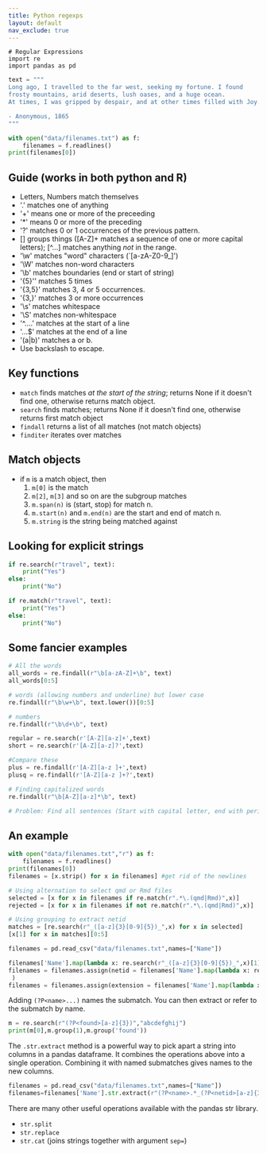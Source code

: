 ```yaml
---
title: Python regexps
layout: default
nav_exclude: true
---
```


```
# Regular Expressions
import re
import pandas as pd
```


```python
text = """
Long ago, I travelled to the far west, seeking my fortune. I found
frosty mountains, arid deserts, lush oases, and a huge ocean.
At times, I was gripped by despair, and at other times filled with Joy.

- Anonymous, 1865
"""
```


```python
with open("data/filenames.txt") as f:
    filenames = f.readlines()
print(filenames[0])
```

## Guide (works in both python and R)

- Letters, Numbers match themselves
- '.' matches one of anything
- '+' means one or more of the preceeding
- '*' means 0 or more of the preceding
- '?' matches 0 or 1 occurrences of the previous pattern.
- [] groups things ([A-Z]+ matches a sequence of one or more capital letters); [^...] matches anything *not* in the range. 
-  '\\w' matches "word" characters (`[a-zA-Z0-9_]')
- '\\W' matches non-word characters
- '\\b' matches boundaries (end or start of string)
- '{5}'' matches 5 times
- '{3,5}' matches 3, 4 or 5 occurrences. 
- '{3,}' matches 3 or more occurrences
- '\\s' matches whitespace
- '\\S' matches non-whitespace
- '^....' matches at the start of a line
- '...$' matches at the end of a line
- '(a|b)' matches a or b.
- Use backslash to escape. 


## Key functions

- `match` finds matches *at the start of the string*; returns None if it doesn't find one, otherwise returns match object.
- `search` finds matches; returns None if it doesn't find one, otherwise returns first match object
- `findall` returns a list of all matches (not match objects)
- `finditer` iterates over matches

## Match objects

- if `m` is a match object, then 
    1. `m[0]` is the match 
    2. `m[2]`, `m[3]` and so on are the subgroup matches
    3. `m.span(n)` is (start, stop) for match n.
    4. `m.start(n)` and `m.end(n)` are the start and end of match n.
    5. `m.string` is the string being matched against

## Looking for explicit strings


```python
if re.search(r"travel", text):
    print("Yes")
else:
    print("No")

if re.match(r"travel", text):
    print("Yes")
else:
    print("No")
```

## Some fancier examples



```python
# All the words
all_words = re.findall(r"\b[a-zA-Z]+\b", text)
all_words[0:5]
```


```python
# words (allowing numbers and underline) but lower case
re.findall(r"\b\w+\b", text.lower())[0:5]
```


```python
# numbers
re.findall(r"\b\d+\b", text)
```


```python
regular = re.search(r'[A-Z][a-z]+',text)
short = re.search(r'[A-Z][a-z]?',text)
```


```python
#Compare these
plus = re.findall(r'[A-Z][a-z ]+',text)
plusq = re.findall(r'[A-Z][a-z ]+?',text)
```


```python
# Finding capitalized words
re.findall(r"\b[A-Z][a-z]*\b", text)
```


```python
# Problem: Find all sentences (Start with capital letter, end with period. Remember to use `\.`
```

## An example


```python
with open("data/filenames.txt","r") as f:
    filenames = f.readlines()
print(filenames[0])
filenames = [x.strip() for x in filenames] #get rid of the newlines
```


```python
# Using alternation to select qmd or Rmd files
selected = [x for x in filenames if re.match(r".*\.(qmd|Rmd)",x)]
rejected = [x for x in filenames if not re.match(r".*\.(qmd|Rmd)",x)]
```


```python
# Using grouping to extract netid
matches = [re.search(r"_([a-z]{3}[0-9]{5})_",x) for x in selected]
[x[1] for x in matches][0:5]
```


```python
filenames = pd.read_csv("data/filenames.txt",names=["Name"])
```


```python
filenames['Name'].map(lambda x: re.search(r"_([a-z]{3}[0-9]{5})_",x)[1])
filenames = filenames.assign(netid = filenames['Name'].map(lambda x: re.search(r"_([a-z]{3}[0-9]{5})_",x)[1])
 )
filenames = filenames.assign(extension = filenames['Name'].map(lambda x: re.search(r".*\.(qmd|Rmd|pdf)$",x)[1]))
```

Adding `(?P<name>...)` names the submatch.  You can then extract or refer to the submatch by name.


```python
m = re.search(r"(?P<found>[a-z]{3})","abcdefghij")
print(m[0],m.group(1),m.group('found'))
```

The `.str.extract` method is a powerful way to pick apart a string into columns
in a pandas dataframe.  It combines the operations above into a single operation.  Combining it with named submatches gives names to the new columns.


```python
filenames = pd.read_csv("data/filenames.txt",names=["Name"])
filenames=filenames['Name'].str.extract(r"(?P<name>.*_(?P<netid>[a-z]{3}[0-9]{5})_.*\.(?P<extension>qmd|Rmd|pdf))$")
```

There are many other useful operations available with the pandas str library.

- `str.split`
- `str.replace`
- `str.cat` (joins strings together with argument `sep=`)
